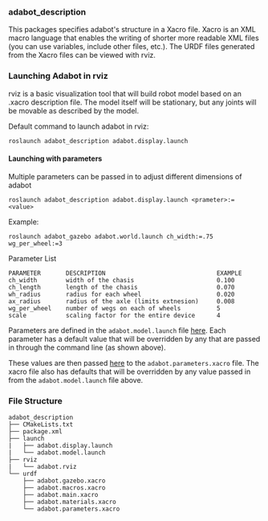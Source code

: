 ### adabot_description

This packages specifies adabot's structure in a Xacro file. Xacro is an XML macro language that enables the writing of shorter more readable XML files (you can use variables, include other files, etc.). The URDF files generated from the Xacro files can be viewed with rviz.

### Launching Adabot in rviz
rviz is a basic visualization tool that will build robot model based on an .xacro description file. The model itself will be stationary, but any joints will be movable as described by the model.

Default command to launch adabot in rviz:

`roslaunch adabot_description adabot.display.launch`

#### Launching with parameters
Multiple parameters can be passed in to adjust different dimensions of adabot

`roslaunch adabot_description adabot.display.launch <prameter>:= <value>`

Example:

`roslaunch adabot_gazebo adabot.world.launch ch_width:=.75 wg_per_wheel:=3`

Parameter List
```
PARAMETER       DESCRIPTION                               EXAMPLE
ch_width        width of the chasis                       0.100
ch_length       length of the chasis                      0.070
wh_radius       radius for each wheel                     0.020
ax_radius       radius of the axle (limits extnesion)     0.008
wg_per_wheel    number of wegs on each of wheels          5
scale           scaling factor for the entire device      4
```

Parameters are defined in the `adabot.model.launch` file [here](https://github.com/anthony-jclark/adabot/blob/master/adabot_description/launch/adabot.model.launch#L23-L35). Each parameter has a default value that will be overridden by any that are passed in through the command line (as shown above).

These values are then passed [here](https://github.com/anthony-jclark/adabot/blob/master/adabot_description/urdf/adabot.parameters.xacro#L8-L19) to the `adabot.parameters.xacro` file. The xacro file also has defaults that will be overridden by any value passed in from the `adabot.model.launch` file above.

### File Structure
```
adabot_description
├── CMakeLists.txt
├── package.xml
├── launch
|   ├── adabot.display.launch
|   └── adabot.model.launch
├── rviz
|   └── adabot.rviz
└── urdf
    ├── adabot.gazebo.xacro
    ├── adabot.macros.xacro
    ├── adabot.main.xacro
    ├── adabot.materials.xacro
    └── adabot.parameters.xacro
```
